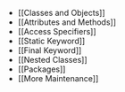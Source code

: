 - [[Classes and Objects]]
- [[Attributes and Methods]]
- [[Access Specifiers]]
- [[Static Keyword]]
- [[Final Keyword]]
- [[Nested Classes]]
- [[Packages]]
- [[More Maintenance]]
